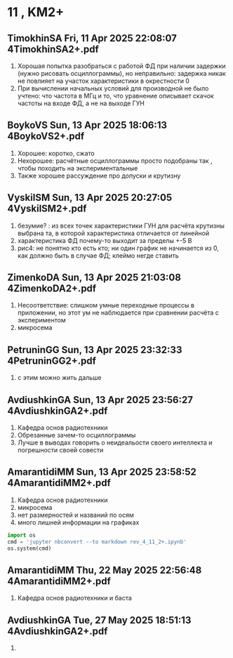 # **11 , KM2+**

## TimokhinSA	Fri, 11 Apr 2025 22:08:07	4TimokhinSA2+.pdf

1.  Хорошая попытка разобраться с работой ФД при наличии задержки (нужно рисовать осциллограммы), но неправильно: задержка никак не повлияет на участок характеристики в окрестности 0
2. При вычислении начальных условий для производной не было учтено: что частота в  МГц и то, что уравнение описывает  скачок частоты на входе ФД, а не на выходе ГУН 

## BoykoVS	Sun, 13 Apr 2025 18:06:13	4BoykoVS2+.pdf

1. Хорошее: коротко, сжато 
2. Нехорошее: расчётные осциллограммы просто подобраны так , чтобы походить на экспериментальные
3. Также хорошее рассуждение про допуски и крутизну

## VyskilSM	Sun, 13 Apr 2025 20:27:05	4VyskilSM2+.pdf

1. безумие? : из всех точек характеристики ГУН для расчёта крутизны выбрана та, в которой характеристика отличается от линейной
2. характеристика ФД почему-то выходит за пределы +-5 В
3. рис4: не понятно кто есть кто; ни один график не начинается из 0, как должно быть в случае ФД; клеймо негде ставить

## ZimenkoDA	Sun, 13 Apr 2025 21:03:08	4ZimenkoDA2+.pdf

1. Несоответствие: слишком умные переходные процессы в приложении, но этот ум не наблюдается при сравнении расчёта с экспериментом
2. микросема  

## PetruninGG	Sun, 13 Apr 2025 23:32:33	4PetruninGG2+.pdf

1. с этим можно жить дальше



## AvdiushkinGA	Sun, 13 Apr 2025 23:56:27	4AvdiushkinGA2+.pdf

1. Кафедра основ радиотехники
2. Обрезанные зачем-то осциллограммы
3. Лучше в выводах говорить о неидеальости своего интеллекта и погрешности своей совести

## AmarantidiMM	Sun, 13 Apr 2025 23:58:52	4AmarantidiMM2+.pdf

1. Кафедра основ радиотехники
2. микросема
3. нет размерностей и названий  по осям
4. много лишней информации на графиках  


```python
import os 
cmd = 'jupyter nbconvert --to markdown rev_4_11_2+.ipynb'
os.system(cmd)
```

## AmarantidiMM	Thu, 22 May 2025 22:56:48	4AmarantidiMM2+.pdf

1. Кафедра основ радиотехники и баста

## AvdiushkinGA	Tue, 27 May 2025 18:51:13	4AvdiushkinGA2+.pdf

1. 
